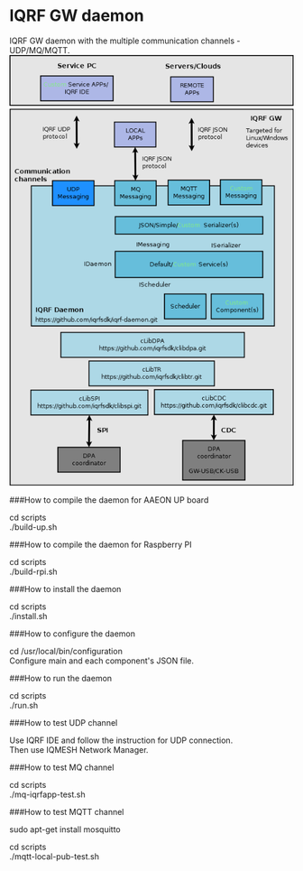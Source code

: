 # IQRF GW daemon

IQRF GW daemon with the multiple communication channels - UDP/MQ/MQTT.  
![See the daemon architecture](/doc/iqrf-linux-gw.png)

###How to compile the daemon for AAEON UP board

cd scripts  
./build-up.sh

###How to compile the daemon for Raspberry PI

cd scripts  
./build-rpi.sh

###How to install the daemon

cd scripts  
./install.sh

###How to configure the daemon

cd /usr/local/bin/configuration  
Configure main and each component's JSON file.

###How to run the daemon

cd scripts  
./run.sh

###How to test UDP channel

Use IQRF IDE and follow the instruction for UDP connection.  
Then use IQMESH Network Manager.

###How to test MQ channel

cd scripts  
./mq-iqrfapp-test.sh

###How to test MQTT channel

sudo apt-get install mosquitto

cd scripts  
./mqtt-local-pub-test.sh  

